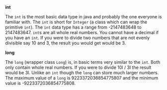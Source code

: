 **int**

The `int` is the most basic data type in java and probably the one everyone is familiar with. The `int` is short for `Integer` (a class which can wrap the primitive `int`). The `int` data type has a range from -2147483648 to 2147483647. `int`s are all whole real numbers. You cannot have a decimal if you have an `int`. If you were to divide two numbers that are not evenly divisible say 10 and 3, the result you would get would be 3.

**long**

The `long` (wrapper class `Long`) is, in basic terms very similar to the `int`. Both only contain whole real numbers. If you were to divide 10l / 3l the result would be 3l. Unlike an `int` though the `long` can store much larger numbers. The maximum value of a `long` is 9223372036854775807 and the minimum value is -9223372036854775808. 


